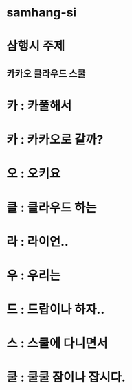# samhang-si

# 삼행시 주제
## 카카오 클라우드 스쿨
# 카 : 카풀해서
# 카 : 카카오로 갈까?
# 오 : 오키요

# 클 : 클라우드 하는
# 라 : 라이언..
# 우 : 우리는
# 드 : 드랍이나 하자..

# 스 : 스쿨에 다니면서
# 쿨 : 쿨쿨 잠이나 잡시다.
